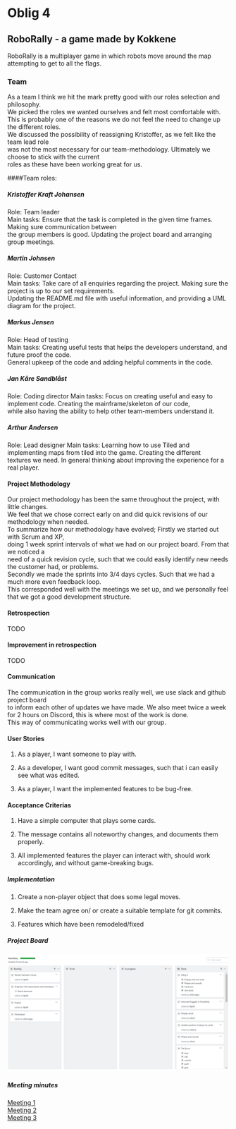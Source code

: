 # Oblig 4

## RoboRally - a game made by Kokkene
RoboRally is a multiplayer game in which robots move around the map attempting to get to all the flags. 

### Team
As a team I think we hit the mark pretty good with our roles selection and philosophy.\
We picked the roles we wanted ourselves and felt most comfortable with.\
This is probably one of the reasons we do not feel the need to change up the different roles.\
We discussed the possibility of reassigning Kristoffer, as we felt like the team lead role\
was not the most necessary for our team-methodology. Ultimately we choose to stick with the current\
roles as these have been working great for us.

####Team roles:
##### Kristoffer Kraft Johansen
Role: Team leader   
Main tasks: Ensure that the task is completed in the given time frames. Making sure communication between\
the group members is good. Updating the project board and arranging group meetings.

##### Martin Johnsen
Role: Customer Contact  
Main tasks: Take care of all enquiries regarding the project. Making sure the project is up to our set requirements.\
Updating the README.md file with useful information, and providing a UML diagram for the project.

##### Markus Jensen 
Role: Head of testing  
Main tasks: Creating useful tests that helps the developers understand, and future proof the code.\
General upkeep of the code and adding helpful comments in the code.

##### Jan Kåre Sandblåst
Role: Coding director 
Main tasks: Focus on creating useful and easy to implement code. Creating the mainframe/skeleton of our code,\
while also having the ability to help other team-members understand it. 

##### Arthur Andersen 
Role: Lead designer 
Main tasks: Learning how to use Tiled and implementing maps from tiled into the game. Creating the different\
textures we need. In general thinking about improving the experience for a real player.

#### Project Methodology
Our project methodology has been the same throughout the project, with little changes.\
We feel that we chose correct early on and did quick revisions of our methodology when needed.\
To summarize how our methodology have evolved; Firstly we started out with Scrum and XP,\
doing 1 week sprint intervals of what we had on our project board. From that we noticed a\
need of a quick revision cycle, such that we could easily identify new needs the customer had, or problems.\
Secondly we made the sprints into 3/4 days cycles. Such that we had a much more even feedback loop.\
This corresponded well with the meetings we set up, and we personally feel that we got a good development structure.

#### Retrospection
TODO

#### Improvement in retrospection
TODO

#### Communication
The communication in the group works really well, we use slack and github project board\
to inform each other of updates we have made. We also meet twice a week\
for 2 hours on Discord, this is where most of the work is done.\
This way of communicating works well with our group.

#### User Stories

1.  As a player, I want someone to play with.

2.  As a developer, I want good commit messages, such that i can easily see what was edited.

3.  As a player, I want the implemented features to be bug-free. 

#### Acceptance Criterias

1.  Have a simple computer that plays some cards.

2.  The message contains all noteworthy changes, and documents them properly.

3.  All implemented features the player can interact with, should work accordingly, and without game-breaking bugs.

##### Implementation

1.  Create a non-player object that does some legal moves.
        
2.  Make the team agree on/ or create a suitable template for git commits.

3.  Features which have been remodeled/fixed

##### Project Board

![PNG](../assets/project_Board.png "Our github Project Board")
      
##### Meeting minutes
[Meeting 1](https://github.com/inf112-v20/Kokkene/blob/master/Deliverables/MinutesOblig4/Tuesday310320.md)  
[Meeting 2](https://github.com/inf112-v20/Kokkene/blob/master/Deliverables/MinutesOblig4/Tuesday140420.md)  
[Meeting 3](https://github.com/inf112-v20/Kokkene/blob/master/Deliverables/MinutesOblig4/Thursday160420.md)
